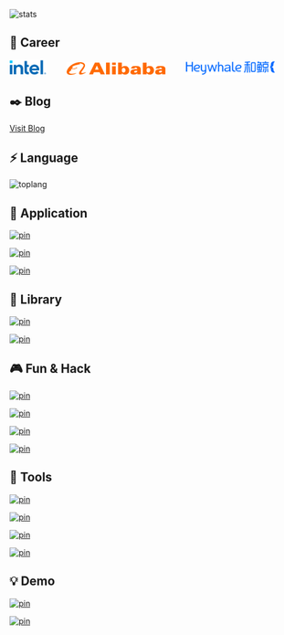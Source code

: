 
![stats](https://www.nihi.me/github-stats/card?v=1031)

## 💼 Career


<img style="height: 26px;margin-right: 32px;" src="./assets/intel-2022.png"> <img style="height: 22px;margin-right: 32px;" src="./assets/alibaba.png"> <img style="height: 24px;margin-right: 32px;" src="./assets/Heywhale.png">
<!-- <img style="height: 24px;margin-right: 32px;" src="./assets/byte-dance.svg"> -->

## ✒️ Blog

[Visit Blog](https://www.zhihu.com/column/deepfe)

## ⚡ Language

![toplang](https://www.nihi.me/github-stats/toplang?v=1031)

## 🚣 Application

[![pin](https://www.nihi.me/github-stats/pin?repo=Thori-dal)](https://github.com/Nihiue/Thori-dal)

[![pin](https://www.nihi.me/github-stats/pin?repo=open-ip-kvm)](https://github.com/Nihiue/open-ip-kvm)

[![pin](https://www.nihi.me/github-stats/pin?repo=spa-renderer)](https://github.com/Nihiue/spa-renderer)


## 🚀 Library

[![pin](https://www.nihi.me/github-stats/pin?repo=little-byte)](https://github.com/Nihiue/little-byte)

[![pin](https://www.nihi.me/github-stats/pin?repo=nbconvert)](https://github.com/Nihiue/nbconvert)


## 🎮 Fun & Hack

[![pin](https://www.nihi.me/github-stats/pin?repo=gesture-gamepad)](https://github.com/Nihiue/gesture-gamepad)


[![pin](https://www.nihi.me/github-stats/pin?repo=JumpHelper)](https://github.com/Nihiue/JumpHelper)

[![pin](https://www.nihi.me/github-stats/pin?repo=LetMeRaid)](https://github.com/Nihiue/LetMeRaid)

[![pin](https://www.nihi.me/github-stats/pin?repo=perfect-loop)](https://github.com/Nihiue/perfect-loop)

## 📐 Tools

[![pin](https://www.nihi.me/github-stats/pin?repo=loki-enhance-middleware)](https://github.com/Nihiue/loki-enhance-middleware)

[![pin](https://www.nihi.me/github-stats/pin?repo=pageshot)](https://github.com/Nihiue/pageshot)

[![pin](https://www.nihi.me/github-stats/pin?repo=libreoffice-portal)](https://github.com/Nihiue/libreoffice-portal)

[![pin](https://www.nihi.me/github-stats/pin?repo=s3-sync)](https://github.com/Nihiue/s3-sync)

## 💡 Demo

[![pin](https://www.nihi.me/github-stats/pin?repo=proxy-reactive-demo&v=10312)](https://github.com/Nihiue/proxy-reactive-demo)

[![pin](https://www.nihi.me/github-stats/pin?repo=node-perf-demo)](https://github.com/Nihiue/node-perf-demo)